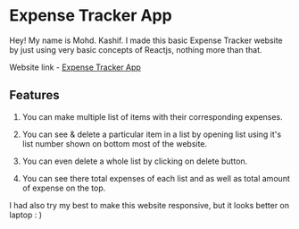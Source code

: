 # Expense Tracker App

Hey! My name is Mohd. Kashif. I made this basic Expense Tracker website by just using very basic concepts of Reactjs, nothing more than that.

Website link - [Expense Tracker App](https://kashifiit.github.io/Reactjs_basic_project/)

## Features

1. You can make multiple list of items with their corresponding expenses.

2. You can see & delete a particular item in a list by opening list using it's list number shown on bottom most of the website.

3. You can even delete a whole list by clicking on delete button.

4. You can see there total expenses of each list and as well as total amount of expense on the top.

I had also try my best to make this website responsive, but it looks better on laptop 
: )
